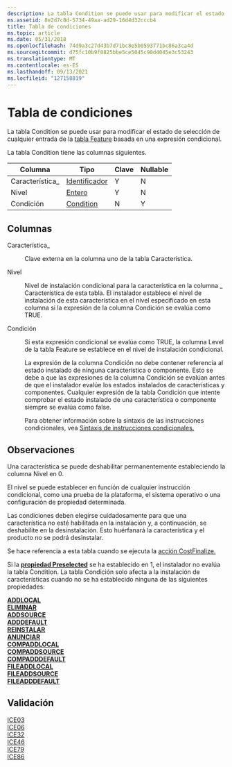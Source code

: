 ```yaml
---
description: La tabla Condition se puede usar para modificar el estado de selección de cualquier entrada de la tabla Feature basada en una expresión condicional.
ms.assetid: 8e2d7c8d-5734-49aa-ad29-16d4d32cccb4
title: Tabla de condiciones
ms.topic: article
ms.date: 05/31/2018
ms.openlocfilehash: 74d9a3c27d43b7d71bc8e5b0593771bc86a3ca4d
ms.sourcegitcommit: d75fc10b9f0825bbe5ce5045c90d4045e3c53243
ms.translationtype: MT
ms.contentlocale: es-ES
ms.lasthandoff: 09/13/2021
ms.locfileid: "127158819"
---
```

# <a name="condition-table"></a>Tabla de condiciones

La tabla Condition se puede usar para modificar el estado de selección de cualquier entrada de la [tabla Feature](feature-table.md) basada en una expresión condicional.

La tabla Condition tiene las columnas siguientes.



| Columna    | Tipo                         | Clave | Nullable |
|-----------|------------------------------|-----|----------|
| Característica\_ | [Identificador](identifier.md) | Y   | N        |
| Nivel     | [Entero](integer.md)       | Y   | N        |
| Condición | [Condition](condition.md)   | N   | Y        |



 

## <a name="columns"></a>Columnas

<dl> <dt>

<span id="Feature_"></span><span id="feature_"></span><span id="FEATURE_"></span>Característica\_
</dt> <dd>

Clave externa en la columna uno de la tabla Característica.

</dd> <dt>

<span id="Level"></span><span id="level"></span><span id="LEVEL"></span>Nivel
</dt> <dd>

Nivel de instalación condicional para la característica en la columna \_ Característica de esta tabla. El instalador establece el nivel de instalación de esta característica en el nivel especificado en esta columna si la expresión de la columna Condición se evalúa como TRUE.

</dd> <dt>

<span id="Condition"></span><span id="condition"></span><span id="CONDITION"></span>Condición
</dt> <dd>

Si esta expresión condicional se evalúa como TRUE, la columna Level de la tabla Feature se establece en el nivel de instalación condicional.

La expresión de la columna Condición no debe contener referencia al estado instalado de ninguna característica o componente. Esto se debe a que las expresiones de la columna Condición se evalúan antes de que el instalador evalúe los estados instalados de características y componentes. Cualquier expresión de la tabla Condición que intente comprobar el estado instalado de una característica o componente siempre se evalúa como false.

Para obtener información sobre la sintaxis de las instrucciones condicionales, vea [Sintaxis de instrucciones condicionales.](conditional-statement-syntax.md)

</dd> </dl>

## <a name="remarks"></a>Observaciones

Una característica se puede deshabilitar permanentemente estableciendo la columna Nivel en 0.

El nivel se puede establecer en función de cualquier instrucción condicional, como una prueba de la plataforma, el sistema operativo o una configuración de propiedad determinada.

Las condiciones deben elegirse cuidadosamente para que una característica no esté habilitada en la instalación y, a continuación, se deshabilite en la desinstalación. Esto huérfanará la característica y el producto no se podrá desinstalar.

Se hace referencia a esta tabla cuando se ejecuta la [acción CostFinalize.](costfinalize-action.md)

Si la [**propiedad Preselected**](preselected.md) se ha establecido en 1, el instalador no evalúa la tabla Condition. La tabla Condición solo afecta a la instalación de características cuando no se ha establecido ninguna de las siguientes propiedades:

<dl>

[**ADDLOCAL**](addlocal.md)  
[**ELIMINAR**](remove.md)  
[**ADDSOURCE**](addsource.md)  
[**ADDDEFAULT**](adddefault.md)  
[**REINSTALAR**](reinstall.md)  
[**ANUNCIAR**](advertise.md)  
[**COMPADDLOCAL**](compaddlocal.md)  
[**COMPADDSOURCE**](compaddsource.md)  
[**COMPADDDEFAULT**](compadddefault.md)  
[**FILEADDLOCAL**](fileaddlocal.md)  
[**FILEADDSOURCE**](fileaddsource.md)  
[**FILEADDDEFAULT**](fileadddefault.md)  
</dl>

## <a name="validation"></a>Validación

<dl>

[ICE03](ice03.md)  
[ICE06](ice06.md)  
[ICE32](ice32.md)  
[ICE46](ice46.md)  
[ICE79](ice79.md)  
[ICE86](ice86.md)  
</dl>

 

 



